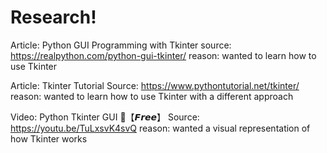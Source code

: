# Research!
Article: Python GUI Programming with Tkinter
source: https://realpython.com/python-gui-tkinter/
reason: wanted to learn how to use Tkinter 

Article: Tkinter Tutorial 
Source: https://www.pythontutorial.net/tkinter/
reason: wanted to learn how to use Tkinter with a different approach 

Video: Python Tkinter GUI 🐍【𝙁𝙧𝙚𝙚】
Source: https://youtu.be/TuLxsvK4svQ
reason: wanted a visual representation of how Tkinter works
